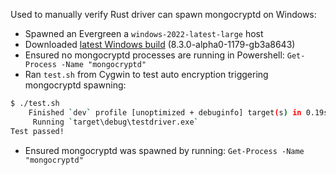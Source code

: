 Used to manually verify Rust driver can spawn mongocryptd on Windows:

- Spawned an Evergreen a `windows-2022-latest-large` host
- Downloaded [latest Windows build](https://downloads.10gen.com/windows/mongodb-windows-x86_64-enterprise-latest.zip) (8.3.0-alpha0-1179-gb3a8643)
- Ensured no mongocryptd processes are running in Powershell: `Get-Process -Name "mongocryptd"`
- Ran `test.sh` from Cygwin to test auto encryption triggering mongocryptd spawning:
```sh
$ ./test.sh
    Finished `dev` profile [unoptimized + debuginfo] target(s) in 0.19s
     Running `target\debug\testdriver.exe`
Test passed!
```
- Ensured mongocryptd was spawned by running: `Get-Process -Name "mongocryptd"`
